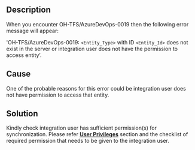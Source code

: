 ## Description

When you encounter OH-TFS/AzureDevOps-0019 then the following error message will appear:

'OH-TFS/AzureDevOps-0019: `<Entity_Type>` with ID `<Entity_Id>` does not exist in the server or integration user does not have the permission to access entity’.

## Cause

One of the probable reasons for this error could be integration user does not have permission to access that entity.

## Solution

Kindly check integration user has sufficient permission(s) for synchronization. Please refer [**User Privileges**](../../../../connectors/azure-devops#user-privileges) section and the checklist of required permission that needs to be given to the integration user.
